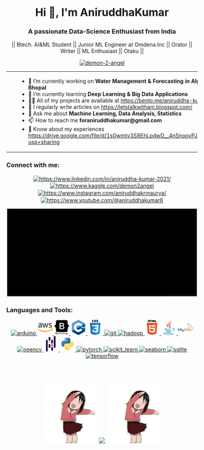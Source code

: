 <h1 align="center">Hi 👋, I'm AniruddhaKumar</h1>
<h3 align="center">A passionate Data-Science Enthusiast from India</h3>
<p align="center">|| Btech. AI&ML Student || Junior ML Engineer at Omdena.Inc || Orator || Writer || ML Enthusiast || Otaku ||</p>

<p align="center"> <a href="https://github.com/ryo-ma/github-profile-trophy"><img src="https://github-profile-trophy.vercel.app/?username=demon-2-angel&theme=dracula&margin-w=15" alt="demon-2-angel" /></a> </p>

<table>
  <tr>
    <td style="width: 50%;">
      <p align="center"> 
        <img src="https://github.com/Demon-2-Angel/Demon-2-Angel/blob/main/167977.gif" alt="demon-2-angel" />
      </p>
    </td>
    <td style="width: 50%; padding-left: 20px;">
      <ul>
        <li>🔭 I’m currently working on <strong>Water Management & Forecasting in Algeria & Bhopal</strong></li>
        <li>🌱 I’m currently learning <strong>Deep Learning & Big Data Applications</strong></li>
        <li>👨‍💻 All of my projects are available at <a href="https://bento.me/aniruddha-kumar" target="_blank">https://bento.me/aniruddha-kumar</a></li>
        <li>📝 I regularly write articles on <a href="https://letstalkwithani.blogspot.com/" target="_blank">https://letstalkwithani.blogspot.com/</a></li>
        <li>💬 Ask me about <strong>Machine Learning, Data Analysis, Statistics</strong></li>
        <li>📫 How to reach me <strong>foraniruddhakumar@gmail.com</strong></li>
        <li>📄 Know about my experiences <a href="https://drive.google.com/file/d/1s0wmtv3S8EhLpdwD__4nSnoovPJ8EmsP/view?usp=sharing" target="_blank">https://drive.google.com/file/d/1s0wmtv3S8EhLpdwD__4nSnoovPJ8EmsP/view?usp=sharing</a></li>
      </ul>
    </td>
  </tr>
</table>

<h3 align="left">Connect with me:</h3>
<p align="center">
  <a href="https://linkedin.com/in/https://www.linkedin.com/in/aniruddha-kumar-2021/" target="blank"><img align="center" src="https://raw.githubusercontent.com/rahuldkjain/github-profile-readme-generator/master/src/images/icons/Social/linked-in-alt.svg" alt="https://www.linkedin.com/in/aniruddha-kumar-2021/" height="30" width="40" /></a>
  <a href="https://kaggle.com/https://www.kaggle.com/demon2angel" target="blank"><img align="center" src="https://raw.githubusercontent.com/rahuldkjain/github-profile-readme-generator/master/src/images/icons/Social/kaggle.svg" alt="https://www.kaggle.com/demon2angel" height="30" width="40" /></a>
  <a href="https://instagram.com/https://www.instagram.com/aniruddhakrmaurya/" target="blank"><img align="center" src="https://raw.githubusercontent.com/rahuldkjain/github-profile-readme-generator/master/src/images/icons/Social/instagram.svg" alt="https://www.instagram.com/aniruddhakrmaurya/" height="30" width="40" /></a>
  <a href="https://www.youtube.com/c/https://www.youtube.com/@aniruddhakumar6" target="blank"><img align="center" src="https://raw.githubusercontent.com/rahuldkjain/github-profile-readme-generator/master/src/images/icons/Social/youtube.svg" alt="https://www.youtube.com/@aniruddhakumar6" height="30" width="40" /></a>
</p>

<p align=center>
  <img src="https://github.com/Demon-2-Angel/Demon-2-Angel/blob/main/4732.gif" alt="demon-2-angel" />
</p>


<h3 align="left">Languages and Tools:</h3>
<p align="center">
  <a href="https://www.arduino.cc/" target="_blank" rel="noreferrer">
    <img src="https://cdn.worldvectorlogo.com/logos/arduino-1.svg" alt="arduino" width="40" height="40"/>
  </a>
  <a href="https://aws.amazon.com" target="_blank" rel="noreferrer">
    <img src="https://raw.githubusercontent.com/devicons/devicon/master/icons/amazonwebservices/amazonwebservices-original-wordmark.svg" alt="aws" width="40" height="40"/>
  </a>
  <a href="https://getbootstrap.com" target="_blank" rel="noreferrer">
    <img src="https://raw.githubusercontent.com/devicons/devicon/master/icons/bootstrap/bootstrap-plain-wordmark.svg" alt="bootstrap" width="40" height="40"/>
  </a>
  <a href="https://www.w3schools.com/cpp/" target="_blank" rel="noreferrer">
    <img src="https://raw.githubusercontent.com/devicons/devicon/master/icons/cplusplus/cplusplus-original.svg" alt="cplusplus" width="40" height="40"/>
  </a>
  <a href="https://www.w3schools.com/css/" target="_blank" rel="noreferrer">
    <img src="https://raw.githubusercontent.com/devicons/devicon/master/icons/css3/css3-original-wordmark.svg" alt="css3" width="40" height="40"/>
  </a>
  <a href="https://git-scm.com/" target="_blank" rel="noreferrer">
    <img src="https://www.vectorlogo.zone/logos/git-scm/git-scm-icon.svg" alt="git" width="40" height="40"/>
  </a>
  <a href="https://hadoop.apache.org/" target="_blank" rel="noreferrer">
    <img src="https://www.vectorlogo.zone/logos/apache_hadoop/apache_hadoop-icon.svg" alt="hadoop" width="40" height="40"/>
  </a>
  <a href="https://www.w3.org/html/" target="_blank" rel="noreferrer">
    <img src="https://raw.githubusercontent.com/devicons/devicon/master/icons/html5/html5-original-wordmark.svg" alt="html5" width="40" height="40"/>
  </a>
  <a href="https://www.java.com" target="_blank" rel="noreferrer">
    <img src="https://raw.githubusercontent.com/devicons/devicon/master/icons/java/java-original.svg" alt="java" width="40" height="40"/>
  </a>
  <a href="https://www.mysql.com/" target="_blank" rel="noreferrer">
    <img src="https://raw.githubusercontent.com/devicons/devicon/master/icons/mysql/mysql-original-wordmark.svg" alt="mysql" width="40" height="40"/>
  </a>
  <a href="https://opencv.org/" target="_blank" rel="noreferrer">
    <img src="https://www.vectorlogo.zone/logos/opencv/opencv-icon.svg" alt="opencv" width="40" height="40"/>
  </a>
  <a href="https://pandas.pydata.org/" target="_blank" rel="noreferrer">
    <img src="https://raw.githubusercontent.com/devicons/devicon/2ae2a900d2f041da66e950e4d48052658d850630/icons/pandas/pandas-original.svg" alt="pandas" width="40" height="40"/>
  </a>
  <a href="https://www.python.org" target="_blank" rel="noreferrer">
    <img src="https://raw.githubusercontent.com/devicons/devicon/master/icons/python/python-original.svg" alt="python" width="40" height="40"/>
  </a>
  <a href="https://pytorch.org/" target="_blank" rel="noreferrer">
    <img src="https://www.vectorlogo.zone/logos/pytorch/pytorch-icon.svg" alt="pytorch" width="40" height="40"/>
  </a>
  <a href="https://scikit-learn.org/" target="_blank" rel="noreferrer">
    <img src="https://upload.wikimedia.org/wikipedia/commons/0/05/Scikit_learn_logo_small.svg" alt="scikit_learn" width="40" height="40"/>
  </a>
  <a href="https://seaborn.pydata.org/" target="_blank" rel="noreferrer">
    <img src="https://seaborn.pydata.org/_images/logo-mark-lightbg.svg" alt="seaborn" width="40" height="40"/>
  </a>
  <a href="https://www.sqlite.org/" target="_blank" rel="noreferrer">
    <img src="https://www.vectorlogo.zone/logos/sqlite/sqlite-icon.svg" alt="sqlite" width="40" height="40"/>
  </a>
  <a href="https://www.tensorflow.org" target="_blank" rel="noreferrer">
    <img src="https://www.vectorlogo.zone/logos/tensorflow/tensorflow-icon.svg" alt="tensorflow" width="40" height="40"/>
  </a>
</p>
<br>

<br>
<p align="center">
  <img src="https://github.com/Demon-2-Angel/Demon-2-Angel/blob/main/1599.gif" alt="demon-2-angel" />
  <img src = "https://github-readme-stats.vercel.app/api?username=demon-2-angel&show_icons=true&theme=radical" />
  <img src="https://github.com/Demon-2-Angel/Demon-2-Angel/blob/main/1599.gif" alt="demon-2-angel" />
</p>









